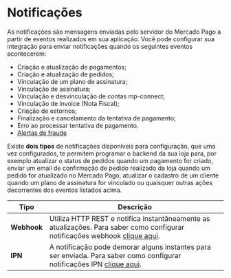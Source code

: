 # Notificações

As notificações são mensagens enviadas pelo servidor do Mercado Pago a partir de eventos realizados em sua aplicação. Você pode configurar sua integração para enviar notificações quando os seguintes eventos acontecerem:

* Criação e atualização de pagamentos;
* Criação e atualização de pedidos;
* Vinculação de um plano de assinatura;
* Vinculação de assinatura;
* Vinculação e desvinculação de contas mp-connect;
* Vinculação de invoice (Nota Fiscal);
* Criação de estornos;
* Finalização e cancelamento da tentativa de pagamento;
* Erro ao processar tentativa de pagamento.
* [Alertas de fraude](/developers/pt/docs/additional-content/chargebacks/how-to-prevent#bookmark_alerta_de_fraudes)

Existe **dois tipos** de notificações disponíveis para configuração, que uma vez configurados, te permitem programar o backend da sua loja para, por exemplo atualizar o status de pedidos quando um pagamento for criado, enviar um email de confirmação de pedido realizado da loja quando um pedido for atualizado no Mercado Pago, atualizar o cadastro de um cliente quando um plano de assinatura for vinculado ou quaisquer outras ações decorrentes dos eventos listados acima. 

| Tipo | Descrição |
| --- | --- |
| **Webhook** | Utiliza HTTP REST e notifica instantâneamente as atualizações. Para saber como configurar notificações webhook [clique aqui](/developers/pt/guides/additional-content/your-integrations/webhooks). |
| **IPN** | A notificação pode demorar alguns instantes para ser enviada. Para saber como configurar notificações IPN [clique aqui](/developers/pt/guides/additional-content/your-integrations/ipn). |